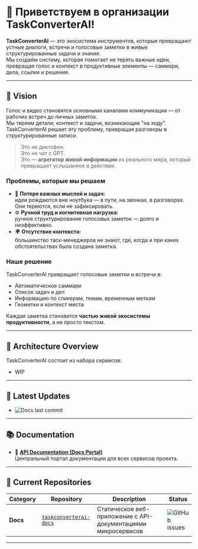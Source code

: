 # 🧠 Приветствуем в организации TaskConverterAI!

**TaskConverterAI** — это экосистема инструментов, которые превращают устные диалоги, встречи и голосовые заметки в живые структурированные задачи и знания.  
Мы создаём систему, которая помогает не терять важные идеи, превращая голос и контекст в продуктивные элементы — саммари, дела, ссылки и решения.

---

## 🎯 **Vision**

Голос и видео становятся основными каналами коммуникации — от рабочих встреч до личных заметок.  
Мы теряем детали, контекст и задачи, возникающие "на ходу". TaskConverterAI решает эту проблему, превращая разговоры в структурированные записи.

> Это не диктофон.  
> Это не чат с GPT.  
> Это — **агрегатор живой информации** из реального мира, который превращает услышанное в действия.

### **Проблемы, которые мы решаем**
- 🧩 **Потеря важных мыслей и задач:**  
  идеи рождаются вне ноутбука — в пути, на звонках, в разговорах. Они теряются, если не зафиксировать.
- ⚙️ **Ручной труд и когнитивная нагрузка:**  
  ручное структурирование голосовых заметок — долго и неэффективно.
- 🌍 **Отсутствие контекста:**  
  большинство таск-менеджеров не знают, где, когда и при каких обстоятельствах была создана заметка.

### **Наше решение**
TaskConverterAI превращает голосовые заметки и встречи в:
- Автоматическое саммари  
- Список задач и дел  
- Информацию по спикерам, темам, временным меткам  
- Геометки и контекст места  

Каждая заметка становится **частью живой экосистемы продуктивности**, а не просто текстом.

---

## 🧱 **Architecture Overview**

TaskConverterAI состоит из набора сервисов:
- WIP

---

## 🚀 **Latest Updates**

- ![Docs last commit](https://img.shields.io/github/last-commit/TaskConverterAI/docs?label=Docs%20Last%20Update)
  
---

## 📚 **Documentation**

- 📖 [**API Documentation (Docs Portal)**](https://taskconverterai.github.io/docs/)  
  Центральный портал документации для всех сервисов проекта.
  
---

## 🚀 **Current Repositories**

| **Category**  | **Repository** | **Description** | **Status** |
|----------------|----------------|------------------|-------------|
| **Docs** | [`taskconverterai-docs`](https://github.com/TaskConverterAI/docs) | Статическое веб-приложение с API-документациями микросервисов | ![GitHub issues](https://img.shields.io/github/issues/TaskConverterAI/docs?label=Issues) |

---

